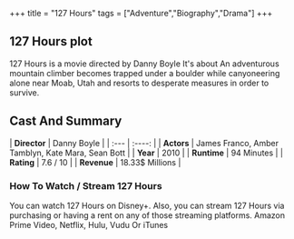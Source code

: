 +++
title = "127 Hours"
tags = ["Adventure","Biography","Drama"]
+++
## 127 Hours plot
127 Hours is a movie directed by Danny Boyle It's about An adventurous mountain climber becomes trapped under a boulder while canyoneering alone near Moab, Utah and resorts to desperate measures in order to survive.
## Cast And Summary
| **Director**      | Danny Boyle |
    | :---        |    :----:   |
    |  **Actors** | James Franco, Amber Tamblyn, Kate Mara, Sean Bott |
    | **Year**   | 2010    |
    |  **Runtime** | 94 Minutes |
    |  **Rating** | 7.6 / 10 | 
    |  **Revenue** | 18.33$ Millions |
### How To Watch / Stream 127 Hours
You can watch 127 Hours on Disney+.
Also, you can stream 127 Hours via purchasing or having a rent on any of those streaming platforms.
Amazon Prime Video, Netflix, Hulu, Vudu Or iTunes